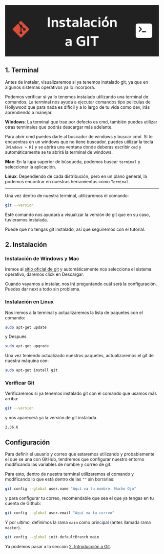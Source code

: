 <img src='./assets/Instalacion_GIT.png'>

## 1. Terminal
Antes de instalar, visualizaremos si ya tenemos instalado git, ya que en algunos sistemas operativos ya lo incorpora.

Podemos verificar si ya lo tenemos instalado utilizando una terminal de comandos. La terminal nos ayuda a ejecutar comandos tipo peliculas de Hollywood que para nada es difícil y a lo largo de tu vida como dev, irás aprendiendo a manejar.

**Windows**: La terminal que trae por defecto es cmd, también puedes utilizar otras terminales que podrás descargar más adelante. 

Para abrir cmd puedes darle al buscador de windows y buscar cmd. Si te encuentras en un windows que no tiene buscador, puedes utilizar la tecla `[Windows + R]` y se abrirá una ventana donde deberas escribir `cmd` y automáticamente se te abrirá la terminal de windows.

**Mac**: En la lupa superior de búsqueda, podemos buscar `terminal` y seleccionar la aplicación.

**Linux**: Dependiendo de cada distribución, pero en un plano general, la podemos encontrar en nuestras herramientas como `Terminal`.

---

Una vez dentro de nuestra terminal, utilizaremos el comando:
```Bash
git --version
```

Esté comando nos ayudará a visualizar la versión de git que en su caso, tuvieramos instalada.

Puede que no tengas git instalado, así que seguiremos con el tutorial.

## 2. Instalación

### Instalación de Windows y Mac

Iremos al [sitio oficial de git](https://git-scm.com/downloads) y automáticamente nos selecciona el sistema operativo, daremos click en Descargar.

Cuando vayamos a instalar, nos irá  preguntando cuál será la configuración. Puedes dar next a todo sin problema.

### Instalación en Linux

Nos iremos a la terminal y actualizaremos la lista de paquetes con el comando:
```Bash
sudo apt-get update
```
y Después
```Bash
sudo apt-get upgrade
```
Una vez teniendo actualizado nuestros paquetes, actualizaremos el git de nuestra máquina con:
```Bash
sudo apt-get install git
```

### Verificar Git
Verificaremos si ya tenemos instalado git con el comando que usamos más arriba:
```Bash
git --version
```
y nos aparecerá ya la versión de git instalada.
```prompt
2.36.0
```

## Configuración

Para definir el usuario y correo que estaremos utilizando y probablemente el que se una con GitHub, tendremos que configurar nuestro entorno modificando las variables de nombre y correo de git.

Para esto, dentro de nuestra terminal utilizaremos el comando y modificando lo que está dentro de las `""` sin borrarlas: 
```Bash
git config --global user.name "Aquí va tu nombre. Mucho Ojo"
```
y para configurar tu correo, recomendable que sea el que ya tengas en tu cuenta de Github:
```Bash
git config --global user.email "Aquí va tu correo"
```
Y por ultimo, definimos la rama `main` como principal (antes llamada rama `master`).
```Bash
git config --global init.defaultBranch main
```

Ya podemos pasar a la sección <a href='2_Introduccion.md'>2. Introducción a Git</a>.
